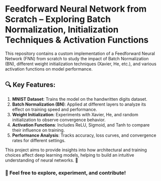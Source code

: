 # Feedforward Neural Network from Scratch – Exploring Batch Normalization, Initialization Techniques & Activation Functions
This repository contains a custom implementation of a Feedforward Neural Network (FNN) from scratch to study the impact of Batch Normalization (BN), different weight initialization techniques (Xavier, He, etc.), and various activation functions on model performance.

## 🔍 Key Features:
1. **MNIST Dataset**: Trains the model on the handwritten digits dataset.
2. **Batch Normalization (BN)**: Applied at different layers to analyze its effect on training speed and performance.
3. **Weight Initialization**: Experiments with Xavier, He, and random initialization to observe convergence behavior.
4. **Activation Functions**: Includes ReLU, Sigmoid, and Tanh to compare their influence on training.
5. **Performance Analysis**: Tracks accuracy, loss curves, and convergence rates for different settings.

This project aims to provide insights into how architectural and training choices affect deep learning models, helping to build an intuitive understanding of neural networks. 🚀

### 🔗 Feel free to explore, experiment, and contribute!
